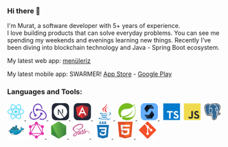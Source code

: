 ### Hi there 👋

I'm Murat, a software developer with 5+ years of experience.<br />
I love building products that can solve everyday problems. You can see me spending my weekends and evenings learning new things. Recently I’ve been diving into blockchain technology and Java - Spring Boot ecosystem.

My latest web app: <a href="https://www.menuleriz.com/en" target="_blank">
  menüleriz</a>&nbsp;

My latest mobile app: SWARMER!
 <a href="https://apps.apple.com/tr/app/swarmer/id6458870666" target="_blank">
  App Store</a> - 
 <a href="https://play.google.com/store/apps/details?id=com.anonchat&hl=en&gl=US" target="_blank">
  Google Play</a>&nbsp;



### Languages and Tools:

<div>
<a href="https://reactjs.org/" target="_blank">
  <img src="https://github.com/devicons/devicon/blob/master/icons/react/react-original.svg" title="React" alt="React" width="40" height="40"/>
</a>&nbsp;
<a href="https://redux.js.org/" target="_blank">
  <img src="https://github.com/devicons/devicon/blob/master/icons/redux/redux-original.svg" title="Redux" alt="Redux" width="40" height="40"/>
</a>&nbsp;
<a href="https://nextjs.org/" target="_blank">
  <img src="https://github.com/tandpfun/skill-icons/blob/main/icons/NextJS-Dark.svg" title="Next.JS" alt="Next.JS" width="40" height="40"/>
</a>&nbsp;
<a href="https://angular.io/" target="_blank">
  <img src="https://github.com/tandpfun/skill-icons/blob/main/icons/Angular-Dark.svg" title="Angular" alt="Angular" width="40" height="40"/>
</a>&nbsp;
  <a href="https://www.java.com/" target="_blank">
  <img src="https://github.com/devicons/devicon/blob/master/icons/java/java-original.svg" title="Java" alt="Java" width="40" height="40"/>
</a>&nbsp;
  <a href="https://spring.io/" target="_blank">
  <img src="https://github.com/devicons/devicon/blob/master/icons/spring/spring-original.svg" title="Spring" alt="Spring" width="40" height="40"/>
</a>&nbsp;
  <a href="https://soliditylang.org/" target="_blank">
  <img src="https://github.com/tandpfun/skill-icons/blob/main/icons/Solidity.svg" title="Solidity" alt="Solidity" width="40" height="40"/>
</a>&nbsp;
<a href="https://www.typescriptlang.org/" target="_blank">
  <img src="https://github.com/devicons/devicon/blob/master/icons/typescript/typescript-original.svg" title="TypeScript" alt="TypeScript" width="40" height="40"/></a>&nbsp;
<a href="https://developer.mozilla.org/en-US/docs/Web/JavaScript" target="_blank">
  <img src="https://github.com/devicons/devicon/blob/master/icons/javascript/javascript-original.svg" title="JavaScript" alt="JavaScript" width="40" height="40"/></a>&nbsp;
  <a href="https://www.postgresql.org/" target="_blank">
  <img src="https://github.com/devicons/devicon/blob/master/icons/postgresql/postgresql-original.svg" title="PostgreSQL" alt="PostgreSQL" width="40" height="40"/></a>&nbsp;
  <a href="https://www.docker.com/" target="_blank">
  <img src="https://github.com/devicons/devicon/blob/master/icons/docker/docker-original.svg" title="Docker" alt="Docker" width="40" height="40"/></a>&nbsp;
<a href="https://graphql.org/" target="_blank">
  <img src="https://github.com/devicons/devicon/blob/master/icons/graphql/graphql-plain.svg"  title="GraphQL" alt="GraphQL" width="40" height="40"/>
</a>&nbsp;
<a href="https://nodejs.org/en/" target="_blank">
  <img src="https://github.com/devicons/devicon/blob/master/icons/nodejs/nodejs-original.svg" title="Node.js" alt="Node.js" width="40" height="40"/>
</a>&nbsp;
<a href="https://sass-lang.com/" target="_blank">
  <img src="https://github.com/devicons/devicon/blob/master/icons/sass/sass-original.svg"  title="Sass" alt="Sass" width="40" height="40"/>
</a>&nbsp;
<a href="https://www.w3schools.com/css/" target="_blank">
  <img src="https://github.com/devicons/devicon/blob/master/icons/css3/css3-plain-wordmark.svg"  title="CSS3" alt="CSS" width="40" height="40"/>
</a>&nbsp;
<a href="https://www.w3.org/html/" target="_blank">
  <img src="https://github.com/devicons/devicon/blob/master/icons/html5/html5-original.svg" title="HTML5" alt="HTML" width="40" height="40"/>
</a>&nbsp;
<a href="https://git-scm.com/" target="_blank">
  <img src="https://github.com/devicons/devicon/blob/master/icons/git/git-original.svg" title="Git" **alt="Git" width="40" height="40"/>
</a>
</div>

<!--
**muratyayla26/muratyayla26** is a ✨ _special_ ✨ repository because its `README.md` (this file) appears on your GitHub profile.

Here are some ideas to get you started:

- 🔭 I’m currently working on ...
- 🌱 I’m currently learning ...
- 👯 I’m looking to collaborate on ...
- 🤔 I’m looking for help with ...
- 💬 Ask me about ...
- 📫 How to reach me: ...
- 😄 Pronouns: ...
- ⚡ Fun fact: ...
-->
